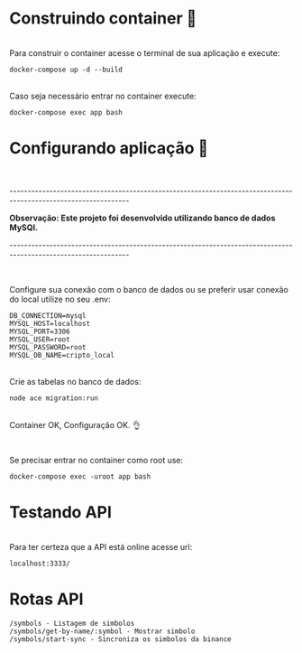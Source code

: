 # Construindo container 🐋

<br>
Para construir o container acesse o terminal de sua aplicação e execute:

```
docker-compose up -d --build
```

<br>
Caso seja necessário entrar no container execute:

```
docker-compose exec app bash
```

# Configurando aplicação 🤖

<br>
<p>---------------------------------------------------------------------------------------------------------------</p>
<strong>Observação: Este projeto foi desenvolvido utilizando banco de dados MySQl.</strong>
<p>---------------------------------------------------------------------------------------------------------------</p>
<br>

Configure sua conexão com o banco de dados ou se preferir usar conexão do local utilize no seu .env:

```
DB_CONNECTION=mysql
MYSQL_HOST=localhost
MYSQL_PORT=3306
MYSQL_USER=root
MYSQL_PASSWORD=root
MYSQL_DB_NAME=cripto_local
```

<br>
Crie as tabelas no banco de dados:

```
node ace migration:run
```

<br>
Container OK, Configuração OK. 👌
<br>

#

Se precisar entrar no container como root use:

```
docker-compose exec -uroot app bash
```

# Testando API

<br>
Para ter certeza que a API está online acesse url:

```
localhost:3333/
```

# Rotas API

```
/symbols - Listagem de simbolos
/symbols/get-by-name/:symbol - Mostrar simbolo
/symbols/start-sync - Sincroniza os simbolos da binance
```
